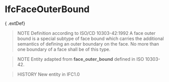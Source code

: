 # IfcFaceOuterBound

{ .extDef}
> NOTE Definition according to ISO/CD 10303-42:1992
> A face outer bound is a special subtype of face bound which carries the additional semantics of defining an outer boundary on the face. No more than one boundary of a face shall be of this type.

> NOTE Entity adapted from **face_outer_bound** defined in ISO 10303-42.

> HISTORY New entity in IFC1.0
